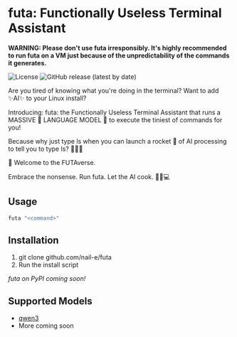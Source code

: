 # futa: Functionally Useless Terminal Assistant

**WARNING: Please don't use futa irresponsibly. It's highly recommended to run futa on a VM just because of the unpredictability of the commands it generates.**

![License](https://img.shields.io/github/license/nail-e/futa)
![GitHub release (latest by date)](https://img.shields.io/github/v/release/nail-e/futa)


Are you tired of knowing what you're doing in the terminal? Want to add ✨AI✨ to your Linux install?

Introducing: futa: the Functionally Useless Terminal Assistant that runs a MASSIVE 🤯 LANGUAGE MODEL 🧠 to execute the tiniest of commands for you!

Because why just type ls when you can launch a rocket 🚀 of AI processing to tell you to type ls? 🤷‍♂️💸

🦄 Welcome to the FUTAverse.

Embrace the nonsense. Run futa. Let the AI cook. 🍳🤌💻

## Usage
```sh
futa "<command>"
```

## Installation
1. git clone github.com/nail-e/futa
2. Run the install script

*futa on PyPI coming soon!*

## Supported Models
- [qwen3](https://ollama.com/library/qwen3)
- More coming soon
